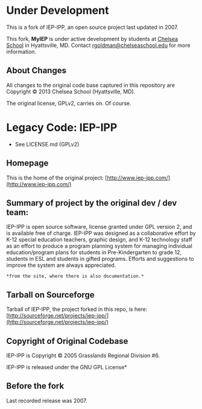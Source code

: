 # Under Development

This is a fork of IEP-IPP, an open source project last updated in 2007.

This fork, **MyIEP** is under active development by students at [Chelsea School](http://chelseaschool.edu) in Hyattsville, MD. Contact rgoldman@chelseaschool.edu for more information.

## About Changes

All changes to the original code base captured in this repository are Copyright  © 2013 Chelsea School (Hyattsville, MD).

The original license, GPLv2, carries on. Of course.

# Legacy Code: IEP-IPP

* See LICENSE.md (GPLv2)

## Homepage

This is the home of the original project: [http://www.iep-ipp.com/](http://www.iep-ipp.com/)
	
## Summary of project by the original dev / dev team:

IEP-IPP is open source software, license granted under GPL version 2, and is available free of charge. IEP-IPP was designed as a collaborative effort by K-12 special education teachers, graphic design, and K-12 technology staff as an effort to produce a program planning system for managing individual education/program plans for students in Pre-Kindergarten to grade 12, students in ESL and students in gifted programs. Efforts and suggestions to improve the system are always appreciated. 	

	*from the site, where there is also documentation.*

## Tarball on Sourceforge

Tarball of IEP-IPP, the project forked in this repo, is here: [http://sourceforge.net/projects/iep-ipp/](http://sourceforge.net/projects/iep-ipp/)

## Copyright of Original Codebase

IEP-IPP is Copyright © 2005 Grasslands Regional Division #6.
	
IEP-IPP is released under the GNU GPL License*

## Before the fork

Last recorded release was 2007. 
